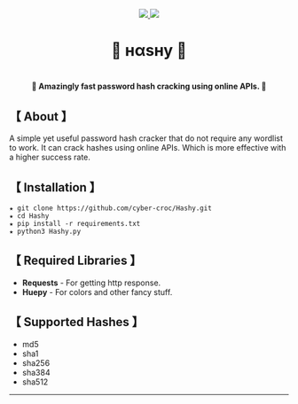 <p align="center">
  <a href="https://github.com/cyber-croc/Hashy/">
    <img src="https://img.shields.io/badge/Release-v1.0-informational">
  </a>
  <a href="https://github.com/cyber-croc/Hashy/">
    <img src="https://img.shields.io/github/languages/code-size/cyber-croc/Hashy">
  </a>
  
<h1 align="center">👑 нαѕну 👑<h1>
  <h4 align="center">💜 Amazingly fast password hash cracking using online APIs. 💜</h4>
  
## 【 About 】
A simple yet useful password hash cracker that do not require any wordlist to work. It can crack hashes using online APIs. Which is more  effective with a higher success rate.

## 【 Installation 】
```
★ git clone https://github.com/cyber-croc/Hashy.git
★ cd Hashy
★ pip install -r requirements.txt
★ python3 Hashy.py
```
## 【 Required Libraries 】

* **Requests** -  For getting http response.
* **Huepy** - For colors and other fancy stuff.

## 【 Supported Hashes 】
* md5
* sha1
* sha256
* sha384
* sha512

***
